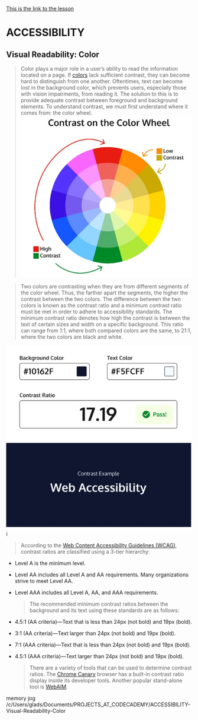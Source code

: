 [This is the link to the lesson](https://www.codecademy.com/courses/learn-css-accessibility/lessons/learn-intermediate-css-accessibility/exercises/visual-readability-color)

# ACCESSIBILITY

## Visual Readability: Color

> Color plays a major role in a user’s ability to read the information located on a page. If [colors](https://www.codecademy.com/resources/docs/css/colors) lack sufficient contrast, they can become hard to distinguish from one another. Oftentimes, text can become lost in the background color, which prevents users, especially those with vision impairments, from reading it. The solution to this is to provide adequate contrast between foreground and background elements. To understand contrast, we must first understand where it comes from: the color wheel.
> ![](color-wheel.jpg)

> Two colors are contrasting when they are from different segments of the color wheel. Thus, the farther apart the segments, the higher the contrast between the two colors. The difference between the two colors is known as the contrast ratio and a minimum contrast ratio must be met in order to adhere to accessibility standards. The minimum contrast ratio denotes how high the contrast is between the text of certain sizes and width on a specific background. This ratio can range from 1:1, where both compared colors are the same, to 21:1, where the two colors are black and white.

![](web-accesibility.jpg)i

> According to the [Web Content Accessibility Guidelines (WCAG)](https://www.w3.org/TR/WCAG20/), contrast ratios are classified using a 3-tier hierarchy:

- Level A is the minimum level.
- Level AA includes all Level A and AA requirements. Many organizations strive to meet Level AA.
- Level AAA includes all Level A, AA, and AAA requirements.

  > The recommended minimum contrast ratios between the background and its text using these standards are as follows:

- 4.5:1 (AA criteria)—Text that is less than 24px (not bold) and 19px (bold).
- 3:1 (AA criteria)—Text larger than 24px (not bold) and 19px (bold).
- 7:1 (AAA criteria)—Text that is less than 24px (not bold) and 19px (bold).
- 4.5:1 (AAA criteria)—Text larger than 24px (not bold) and 19px (bold).
  > There are a variety of tools that can be used to determine contrast ratios. The [Chrome Canary](https://www.google.com/chrome/canary/) browser has a built-in contrast ratio display inside its developer tools. Another popular stand-alone tool is [WebAIM](https://webaim.org/resources/contrastchecker/).

memory jog
/c/Users/glads/Documents/PROJECTS_AT_CODECADEMY/ACCESSIBILITY-Visual-Readability-Color
